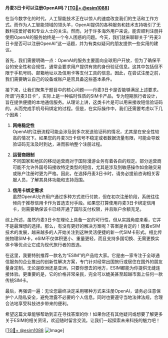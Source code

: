 **丹麦3日卡可以注册OpenAI吗？[[TG💪+ @esim1088](https://t.me/s/esim1088)]**

在当今数字化的时代，人工智能技术正在以惊人的速度改变我们的生活和工作方式。而作为人工智能领域的领头羊，OpenAI提供的各种服务和技术支持吸引了无数科技爱好者和专业人士的关注。然而，对于许多海外用户来说，能否顺利注册并使用OpenAI的服务始终是一个令人困惑的问题。今天，我们就来聊聊关于“丹麦3日卡是否可以注册OpenAI”这一话题，并为有类似疑问的朋友提供一些实用的建议。

首先，我们需要明确一点：OpenAI的服务主要面向全球用户开放，但为了确保平台的安全性和合规性，通常会要求用户提供有效的身份验证信息。这其中包括但不限于手机号码、邮箱地址以及信用卡等支付工具的信息。因此，在尝试注册之前，我们需要确认自己的设备或账户是否具备这些基本条件。

接下来，让我们聚焦于题目中的核心问题——丹麦3日卡是否能够满足上述要求。所谓“丹麦3日卡”，实际上是一种临时性质的SIM卡产品，专为短期旅行者设计，旨在提供便捷的本地通信服务。从理论上讲，这类卡片是可以用来接收短信验证码的，从而完成手机号码绑定的过程。但是，在实际操作中，我们还需要考虑以下几个因素：

1. **网络稳定性**  
   OpenAI的注册流程可能会涉及到多次发送验证码的情况，尤其是在安全性较高的情况下。如果您的丹麦3日卡信号不稳定或者数据流量有限，可能会导致验证码无法及时到达，进而影响整个注册过程。

2. **运营商限制**  
   不同国家和地区的移动运营商对于国际漫游业务有着各自的规定。部分运营商可能不允许外国号码接收特定类型的短信，尤其是涉及到敏感操作如金融交易或账户注册时更为严格。因此，在选择丹麦3日卡时，请务必提前咨询相关客服人员，了解其具体功能和支持范围。

3. **信用卡绑定需求**  
   虽然OpenAI允许用户通过多种方式进行付款，但在初次注册阶段，系统往往倾向于推荐信用卡作为首选支付手段。如果您打算使用丹麦3日卡绑定信用卡，则需要确保该卡已经开通了国际支付权限，并且账户余额充足。

综上所述，虽然丹麦3日卡在理论上具备一定的可行性，但从实践角度来看，它并不是最理想的选择。那么，有没有更好的解决方案呢？答案是肯定的！随着eSIM技术的发展，越来越多的人开始关注到这种灵活便捷的新一代SIM卡形式。相比传统物理SIM卡，eSIM不仅体积更小、重量更轻，而且支持多国切换、无需更换实体卡等优点让它成为现代旅行者的首选。

在这里，我要特别推荐一款名为“ESIM”的产品给大家。它是由一家专注于全球通信服务的企业推出的创新性解决方案，专门针对经常出国旅行或居住在国外的朋友量身定制。无论是欧洲还是亚洲，只要你想去的地方，ESIM都能为你提供无缝连接体验。更重要的是，它的价格非常亲民，完全可以媲美甚至超越市面上任何一款传统SIM卡。

最后，再强调一遍：无论您最终决定采用哪种方式来注册OpenAI，请务必注意保护个人隐私安全，避免泄露不必要的个人信息。同时也要遵守当地法律法规，合理合法地享受科技进步带来的便利。

希望这篇文章能够帮助到正在寻找答案的你！如果你还有其他疑问或想要了解更多关于ESIM的相关资讯，欢迎随时留言交流。让我们一起探索未来科技的魅力吧！

[[TG💪+ @esim1088](https://t.me/s/esim1088) ![Image](https://i.postimg.cc/4NQfJmqS/Snipaste-2025-05-13-00-14-12.png)]